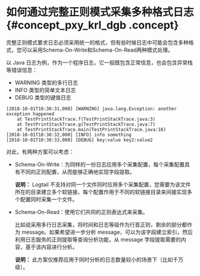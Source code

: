 # 如何通过完整正则模式采集多种格式日志 {#concept_pxy_krl_dgb .concept}

完整正则模式要求日志必须采用统一的格式，但有些时候日志中可能会包含多种格式，您可以采用Schema-On-Write和Schema-On-Read两种模式处理。

以 Java 日志为例，作为一个程序日志，它一般既包含正常信息，也会包含异常栈等错误信息：

-   WARNING 类型的多行日志
-   INFO 类型的简单文本日志
-   DEBUG 类型的键值日志

```
[2018-10-01T10:30:31,000] [WARNING] java.lang.Exception: another exception happened
    at TestPrintStackTrace.f(TestPrintStackTrace.java:3)
    at TestPrintStackTrace.g(TestPrintStackTrace.java:7)
    at TestPrintStackTrace.main(TestPrintStackTrace.java:16)
[2018-10-01T10:30:32,000] [INFO] info something
[2018-10-01T10:30:33,000] [DEBUG] key:value key2:value2
```

对此，有两种方案可以考虑：

-   Schema-On-Write：为同样的一份日志应用多个采集配置，每个采集配置具有不同的正则配置，从而能够正确地实现字段提取。

    **说明：** Logtail 不支持对同一个文件同时应用多个采集配置，您需要为该文件所在的目录建立多个软链接，每个配置作用于不同的软链接目录来间接实现多个配置同时采集一个文件。

-   Schema-On-Read：使用它们共同的正则表达式来采集。

    比如说采用多行日志采集，将时间和日志等级作为行首正则，剩余的部分都作为 message。如果希望进一步分析 message，可以为该字段建立索引，然后利用日志服务的正则提取等查询分析功能，从 message 字段提取需要的内容，基于该内容进行分析。

    **说明：** 此方案仅推荐应用于同时分析的日志数量较小的场景下（比如千万级）。


